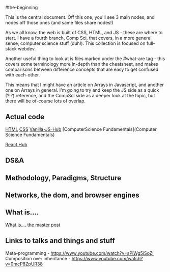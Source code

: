 #the-beginning

This is the central document. Off this one, you'll see 3 main nodes, and nodes off those ones (and same files share nodes!)

As we all know, the web is built of CSS, HTML, and JS - these are where to start. I have a fourth branch, Comp Sci, that covers, in a more general sense, computer science stuff (duh!). 
This collection is focused on full-stack webdev. 

Another useful thing to look at is files marked under the #what-are tag - this covers some terminology more in-depth than the cheatsheet, and makes comparisons between difference concepts that are easy to get confused with each-other. 

This means that I might have an article on Arrays in Javascript, and another one on Arrays in general. I'm going to try and keep the JS side as a quick (?!?) reference, and the CompSci side as a deeper look at the topic, but there will be of-course lots of overlap. 

## Actual code

[HTML](HTML)
[CSS](CSS)
[Vanilla-JS-Hub](Vanilla-JS-Hub.md)
[ComputerScience Fundamentals](Computer Science Fundamentals)

[React Hub](React-Hub)



## DS&A




## Methodology, Paradigms, Structure






## Networks, the dom, and browser engines
## What is....
[What is.... the master post](What-is...the-master-post.md)

## Links to talks and things and stuff
 Meta-programming - https://www.youtube.com/watch?v=sPiWg5jSoZI
 Composition over inheritance - https://www.youtube.com/watch?v=0mcP8ZpUR38
